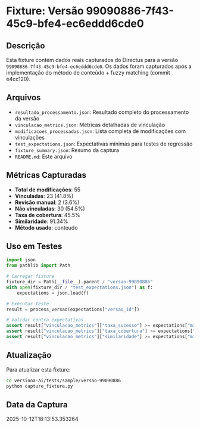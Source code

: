 # Fixture: Versão 99090886-7f43-45c9-bfe4-ec6eddd6cde0

## Descrição

Esta fixture contém dados reais capturados do Directus para a versão `99090886-7f43-45c9-bfe4-ec6eddd6cde0`.
Os dados foram capturados após a implementação do método de conteúdo + fuzzy matching (commit e4cc120).

## Arquivos

- `resultado_processamento.json`: Resultado completo do processamento da versão
- `vinculacao_metrics.json`: Métricas detalhadas de vinculação
- `modificacoes_processadas.json`: Lista completa de modificações com vinculações
- `test_expectations.json`: Expectativas mínimas para testes de regressão
- `fixture_summary.json`: Resumo da captura
- `README.md`: Este arquivo

## Métricas Capturadas

- **Total de modificações**: 55
- **Vinculadas**: 23 (41.8%)
- **Revisão manual**: 2 (3.6%)
- **Não vinculadas**: 30 (54.5%)
- **Taxa de cobertura**: 45.5%
- **Similaridade**: 91.34%
- **Método usado**: conteudo

## Uso em Testes

```python
import json
from pathlib import Path

# Carregar fixture
fixture_dir = Path(__file__).parent / "versao-99090886"
with open(fixture_dir / "test_expectations.json") as f:
    expectations = json.load(f)

# Executar teste
result = process_versao(expectations["versao_id"])

# Validar contra expectativas
assert result["vinculacao_metrics"]["taxa_sucesso"] >= expectations["min_vinculacao_taxa"]
assert result["vinculacao_metrics"]["taxa_cobertura"] >= expectations["min_cobertura_taxa"]
assert result["vinculacao_metrics"]["similaridade"] >= expectations["min_similaridade"]
```

## Atualização

Para atualizar esta fixture:

```bash
cd versiona-ai/tests/sample/versao-99090886
python capture_fixture.py
```

## Data da Captura

2025-10-12T18:13:53.353264
